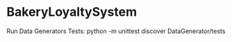 # BakeryLoyaltySystem





Run Data Generators Tests: python -m unittest discover DataGenerator/tests
